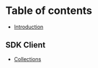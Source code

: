 # Table of contents

* [Introduction](README.md)

## SDK Client

* [Collections](sdk-client/collections.md)
